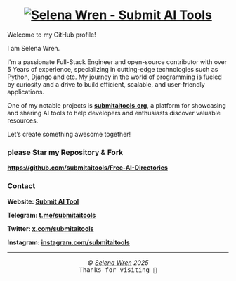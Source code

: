 <h1 align="center">
<a href="https://git.io/typing-svg"><img src="https://readme-typing-svg.demolab.com?font=Fira+Code&weight=100&size=17&duration=2000&pause=1000&color=04969F&center=true&vCenter=true&width=435&lines=Hi+There%2C+I'm+Selena+Wren.%F0%9F%91%8B;I'm+Software+Enginner.%F0%9F%91%A8%F0%9F%8F%BB%E2%80%8D%F0%9F%92%BB;I'm+a+Python+and+Django+programmer.%F0%9F%87%A9%F0%9F%90%8D;I'm+the+founder+of+submitaitools.org." alt="Selena Wren - Submit AI Tools" /></a>
</h1>

<p>Welcome to my GitHub profile!</p>
<p>I am Selena Wren.</p>
<p>I'm a passionate Full-Stack Engineer and open-source contributor with over 5 Years of experience, specializing in cutting-edge technologies such as Python, Django and etc. My journey in the world of programming is fueled by curiosity and a drive to build efficient, scalable, and user-friendly applications.</p>
<p>One of my notable projects is <strong><a href='https://submitaitools.org'>submitaitools.org</a></strong>, a platform for showcasing and sharing AI tools to help developers and enthusiasts discover valuable resources.</p>
<p>Let’s create something awesome together!</p>

<h3>please Star my Repository & Fork</h3>
<strong><a href='https://github.com/submitaitools/Free-AI-Directories'>https://github.com/submitaitools/Free-AI-Directories</a></strong>

<h3>Contact</h3>
<strong><p>Website: <a href='https://submitaitools.org/'>Submit AI Tool</a></p></strong> 
<strong><p>Telegram: <a href='https://t.me/submitaitools'>t.me/submitaitools</a></p></strong>
<strong><p>Twitter: <a href='https://x.com/submitaitools'>x.com/submitaitools</a></p></strong>
<strong><p>Instagram: <a href='https://instagram.com/submitaitools'>instagram.com/submitaitools</a></p></strong>

***

<p align="center">
  <i>&copy; <a href="https://github.com/submitaitools">Selena Wren</a> 2025 </i><br>
  <kbd>Thanks for visiting 🙂</kbd>
</p>
